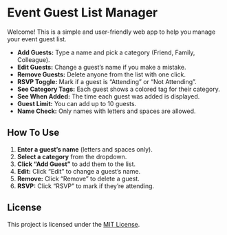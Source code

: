 # Event Guest List Manager

Welcome! This is a simple and user-friendly web app to help you manage your event guest list.


- **Add Guests:** Type a name and pick a category (Friend, Family, Colleague).
- **Edit Guests:** Change a guest’s name if you make a mistake.
- **Remove Guests:** Delete anyone from the list with one click.
- **RSVP Toggle:** Mark if a guest is “Attending” or “Not Attending”.
- **See Category Tags:** Each guest shows a colored tag for their category.
- **See When Added:** The time each guest was added is displayed.
- **Guest Limit:** You can add up to 10 guests.
- **Name Check:** Only names with letters and spaces are allowed.

## How To Use

1. **Enter a guest’s name** (letters and spaces only).
2. **Select a category** from the dropdown.
3. **Click “Add Guest”** to add them to the list.
4. **Edit:** Click “Edit” to change a guest’s name.
5. **Remove:** Click “Remove” to delete a guest.
6. **RSVP:** Click “RSVP” to mark if they’re attending.



## License

This project is licensed under the [MIT License](LICENSE).
